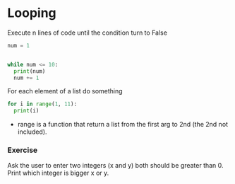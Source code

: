 # Looping

Execute n lines of code until the condition turn to False

```python
num = 1


while num <= 10:
  print(num)
  num += 1
```

For each element of a list do something
```python
for i in range(1, 11):
  print(i)
```

* range is a function that return a list from the first arg to 2nd (the 2nd not included).

### Exercise
Ask the user to enter two integers (x and y) both should be greater than 0.
Print which integer is bigger x or y.

